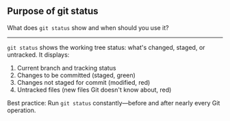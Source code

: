 ## Purpose of git status

What does `git status` show and when should you use it?

---

`git status` shows the working tree status: what's changed, staged, or untracked. It displays:
1. Current branch and tracking status
2. Changes to be committed (staged, green)
3. Changes not staged for commit (modified, red)
4. Untracked files (new files Git doesn't know about, red)

Best practice: Run `git status` constantly—before and after nearly every Git operation.

